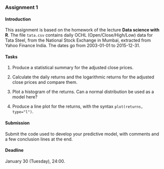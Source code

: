 ### Assignment 1

#### Introduction

This assignment is based on the homework of the lecture **Data science with R**. The file `tata.csv` contains daily OCHL (Open/Close/High/Low) data for Tata Steel, from the National Stock Exchange in Mumbai, extracted from Yahoo Finance India. The dates go from 2003-01-01 to 2015-12-31.

#### Tasks

1. Produce a statistical summary for the adjusted close prices.

2. Calculate the daily returns and the logarithmic returns for the adjusted close prices and compare them.

3. Plot a histogram of the returns. Can a normal distribution be used as a model here?

4. Produce a line plot for the returns, with the syntax `plot(returns, type="l")`.  

#### Submission

Submit the code used to develop your predictive model, with comments and a few conclusion lines at the end.

#### Deadline

January 30 (Tuesday), 24:00.
